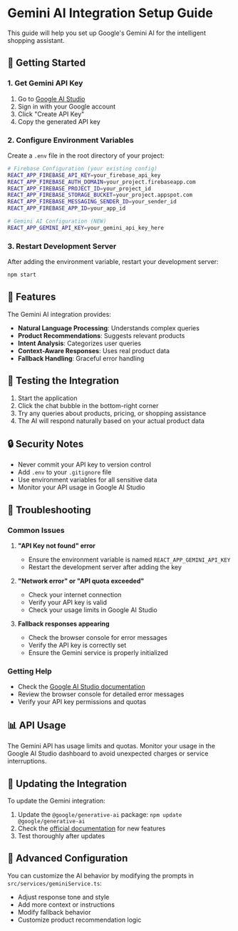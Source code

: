 # Gemini AI Integration Setup Guide

This guide will help you set up Google's Gemini AI for the intelligent shopping assistant.

## 🚀 Getting Started

### 1. Get Gemini API Key

1. Go to [Google AI Studio](https://makersuite.google.com/app/apikey)
2. Sign in with your Google account
3. Click "Create API Key"
4. Copy the generated API key

### 2. Configure Environment Variables

Create a `.env` file in the root directory of your project:

```bash
# Firebase Configuration (your existing config)
REACT_APP_FIREBASE_API_KEY=your_firebase_api_key
REACT_APP_FIREBASE_AUTH_DOMAIN=your_project.firebaseapp.com
REACT_APP_FIREBASE_PROJECT_ID=your_project_id
REACT_APP_FIREBASE_STORAGE_BUCKET=your_project.appspot.com
REACT_APP_FIREBASE_MESSAGING_SENDER_ID=your_sender_id
REACT_APP_FIREBASE_APP_ID=your_app_id

# Gemini AI Configuration (NEW)
REACT_APP_GEMINI_API_KEY=your_gemini_api_key_here
```

### 3. Restart Development Server

After adding the environment variable, restart your development server:

```bash
npm start
```

## 🔧 Features

The Gemini AI integration provides:

- **Natural Language Processing**: Understands complex queries
- **Product Recommendations**: Suggests relevant products
- **Intent Analysis**: Categorizes user queries
- **Context-Aware Responses**: Uses real product data
- **Fallback Handling**: Graceful error handling

## 🧪 Testing the Integration

1. Start the application
2. Click the chat bubble in the bottom-right corner
3. Try any queries about products, pricing, or shopping assistance
4. The AI will respond naturally based on your actual product data

## 🔒 Security Notes

- Never commit your API key to version control
- Add `.env` to your `.gitignore` file
- Use environment variables for all sensitive data
- Monitor your API usage in Google AI Studio

## 🚨 Troubleshooting

### Common Issues

1. **"API Key not found" error**
   - Ensure the environment variable is named `REACT_APP_GEMINI_API_KEY`
   - Restart the development server after adding the key

2. **"Network error" or "API quota exceeded"**
   - Check your internet connection
   - Verify your API key is valid
   - Check your usage limits in Google AI Studio

3. **Fallback responses appearing**
   - Check the browser console for error messages
   - Verify the API key is correctly set
   - Ensure the Gemini service is properly initialized

### Getting Help

- Check the [Google AI Studio documentation](https://ai.google.dev/docs)
- Review the browser console for detailed error messages
- Verify your API key permissions and quotas

## 📊 API Usage

The Gemini API has usage limits and quotas. Monitor your usage in the Google AI Studio dashboard to avoid unexpected charges or service interruptions.

## 🔄 Updating the Integration

To update the Gemini integration:

1. Update the `@google/generative-ai` package: `npm update @google/generative-ai`
2. Check the [official documentation](https://ai.google.dev/docs) for new features
3. Test thoroughly after updates

## 🎯 Advanced Configuration

You can customize the AI behavior by modifying the prompts in `src/services/geminiService.ts`:

- Adjust response tone and style
- Add more context or instructions
- Modify fallback behavior
- Customize product recommendation logic 